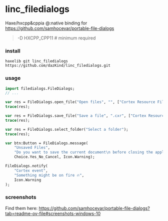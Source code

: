 # linc_filedialogs

Haxe/hxcpp&cppia @:native binding for https://github.com/samhocevar/portable-file-dialogs

> -D HXCPP_CPP11 # minimum required

### install

`haxelib git linc_filedialogs https://github.com/dazKind/linc_filedialogs.git`

### usage
```haxe
import filedialogs.FileDialogs;
// ...

var res = FileDialogs.open_file("Open files", "", ["Cortex Resource Files", "*.cxr"], Option.Multiselect);
trace(res);

var res = FileDialogs.save_file("Save a file", ".cxr", ["Cortex Resource Files", "*.cxr"]);
trace(res);

var res = FileDialogs.select_folder("Select a folder");
trace(res);

var btn:Button = FileDialogs.message(
    "Unsaved Files",
    "Do you want to save the current document\n before closing the application?",
    Choice.Yes_No_Cancel, Icon.Warning);

FileDialogs.notify(
    "Cortex event", 
    "Something might be on fire 🔥", 
    Icon.Warning
);

```

### screenshots

Find them here: https://github.com/samhocevar/portable-file-dialogs?tab=readme-ov-file#screenshots-windows-10


